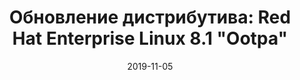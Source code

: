 ---
layout: post
title: "Обновление дистрибутива: Red Hat Enterprise Linux 8.1 \"Ootpa\""
date: 2019-11-05   
---